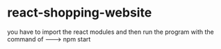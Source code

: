 # react-shopping-website

you have to import the react modules and then run the program with the command of ---> npm start
